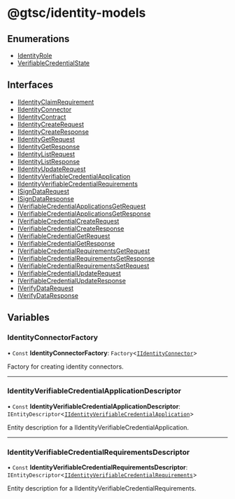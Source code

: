 # @gtsc/identity-models

## Enumerations

- [IdentityRole](enums/IdentityRole.md)
- [VerifiableCredentialState](enums/VerifiableCredentialState.md)

## Interfaces

- [IIdentityClaimRequirement](interfaces/IIdentityClaimRequirement.md)
- [IIdentityConnector](interfaces/IIdentityConnector.md)
- [IIdentityContract](interfaces/IIdentityContract.md)
- [IIdentityCreateRequest](interfaces/IIdentityCreateRequest.md)
- [IIdentityCreateResponse](interfaces/IIdentityCreateResponse.md)
- [IIdentityGetRequest](interfaces/IIdentityGetRequest.md)
- [IIdentityGetResponse](interfaces/IIdentityGetResponse.md)
- [IIdentityListRequest](interfaces/IIdentityListRequest.md)
- [IIdentityListResponse](interfaces/IIdentityListResponse.md)
- [IIdentityUpdateRequest](interfaces/IIdentityUpdateRequest.md)
- [IIdentityVerifiableCredentialApplication](interfaces/IIdentityVerifiableCredentialApplication.md)
- [IIdentityVerifiableCredentialRequirements](interfaces/IIdentityVerifiableCredentialRequirements.md)
- [ISignDataRequest](interfaces/ISignDataRequest.md)
- [ISignDataResponse](interfaces/ISignDataResponse.md)
- [IVerifiableCredentialApplicationsGetRequest](interfaces/IVerifiableCredentialApplicationsGetRequest.md)
- [IVerifiableCredentialApplicationsGetResponse](interfaces/IVerifiableCredentialApplicationsGetResponse.md)
- [IVerifiableCredentialCreateRequest](interfaces/IVerifiableCredentialCreateRequest.md)
- [IVerifiableCredentialCreateResponse](interfaces/IVerifiableCredentialCreateResponse.md)
- [IVerifiableCredentialGetRequest](interfaces/IVerifiableCredentialGetRequest.md)
- [IVerifiableCredentialGetResponse](interfaces/IVerifiableCredentialGetResponse.md)
- [IVerifiableCredentialRequirementsGetRequest](interfaces/IVerifiableCredentialRequirementsGetRequest.md)
- [IVerifiableCredentialRequirementsGetResponse](interfaces/IVerifiableCredentialRequirementsGetResponse.md)
- [IVerifiableCredentialRequirementsSetRequest](interfaces/IVerifiableCredentialRequirementsSetRequest.md)
- [IVerifiableCredentialUpdateRequest](interfaces/IVerifiableCredentialUpdateRequest.md)
- [IVerifiableCredentialUpdateResponse](interfaces/IVerifiableCredentialUpdateResponse.md)
- [IVerifyDataRequest](interfaces/IVerifyDataRequest.md)
- [IVerifyDataResponse](interfaces/IVerifyDataResponse.md)

## Variables

### IdentityConnectorFactory

• `Const` **IdentityConnectorFactory**: `Factory`\<[`IIdentityConnector`](interfaces/IIdentityConnector.md)\>

Factory for creating identity connectors.

---

### IdentityVerifiableCredentialApplicationDescriptor

• `Const` **IdentityVerifiableCredentialApplicationDescriptor**: `IEntityDescriptor`\<[`IIdentityVerifiableCredentialApplication`](interfaces/IIdentityVerifiableCredentialApplication.md)\>

Entity description for a IIdentityVerifiableCredentialApplication.

---

### IdentityVerifiableCredentialRequirementsDescriptor

• `Const` **IdentityVerifiableCredentialRequirementsDescriptor**: `IEntityDescriptor`\<[`IIdentityVerifiableCredentialRequirements`](interfaces/IIdentityVerifiableCredentialRequirements.md)\>

Entity description for a IIdentityVerifiableCredentialRequirements.
